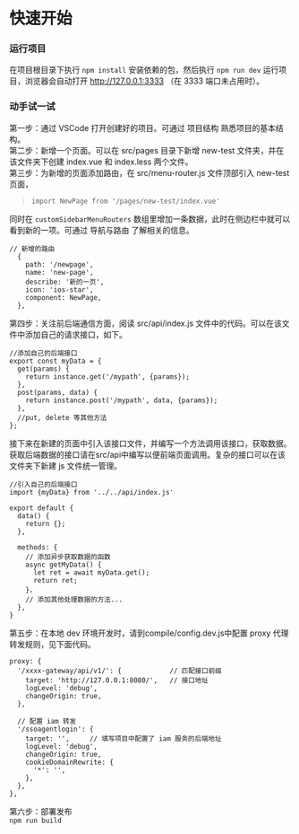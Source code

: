 # 快速开始

### 运行项目
在项目根目录下执行 `npm install` 安装依赖的包，然后执行 `npm run dev` 运行项目，浏览器会自动打开 http://127.0.0.1:3333 （在 3333 端口未占用时）。

### 动手试一试
第一步：通过 VSCode 打开创建好的项目。可通过 项目结构 熟悉项目的基本结构。  
第二步：新增一个页面。可以在 src/pages 目录下新增 new-test 文件夹，并在该文件夹下创建 index.vue 和 index.less 两个文件。  
第三步：为新增的页面添加路由，在 src/menu-router.js 文件顶部引入 new-test 页面，  
> `import NewPage from '/pages/new-test/index.vue'`  

同时在 `customSidebarMenuRouters` 数组里增加一条数据，此时在侧边栏中就可以看到新的一项。可通过 导航与路由 了解相关的信息。
```
// 新增的路由
  {
    path: '/newpage',
    name: 'new-page',
    describe: '新的一页',
    icon: 'ios-star',
    component: NewPage,
  },
```
第四步：关注前后端通信方面，阅读 src/api/index.js 文件中的代码。可以在该文件中添加自己的请求接口，如下。  
```
//添加自己的后端接口
export const myData = {
  get(params) {
    return instance.get('/mypath', {params});
  },
  post(params, data) {
    return instance.post('/mypath', data, {params});
  },
  //put, delete 等其他方法
};
```
接下来在新建的页面中引入该接口文件，并编写一个方法调用该接口，获取数据。
获取后端数据的接口请在src/api中编写以便前端页面调用。复杂的接口可以在该文件夹下新建 js 文件统一管理。
```
//引入自己的后端接口
import {myData} from '../../api/index.js'

export default {
  data() {
    return {};
  },
  
  methods: {
    // 添加异步获取数据的函数
    async getMyData() {
      let ret = await myData.get();
      return ret;
    }，
    // 添加其他处理数据的方法...
  },
}
```
第五步：在本地 dev 环境开发时，请到compile/config.dev.js中配置 proxy 代理转发规则，见下面代码。  
```
proxy: {
  '/xxxx-gateway/api/v1/': {            // 匹配接口前缀
    target: 'http://127.0.0.1:8080/',   // 接口地址
    logLevel: 'debug',
    changeOrigin: true,
  },

  // 配置 iam 转发
  '/ssoagentlogin': {
    target: '',     // 填写项目中配置了 iam 服务的后端地址
    logLevel: 'debug',
    changeOrigin: true,
    cookieDomainRewrite: {
      '*': '',
    },
  },
},
```
第六步：部署发布  
`npm run build`